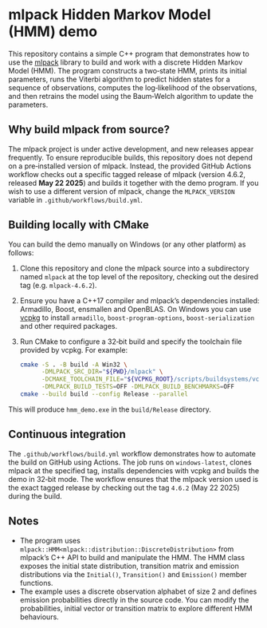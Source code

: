 # mlpack Hidden Markov Model (HMM) demo

This repository contains a simple C++ program that demonstrates how to use the [mlpack](https://www.mlpack.org) library to build and work with a discrete Hidden Markov Model (HMM). The program constructs a two‑state HMM, prints its initial parameters, runs the Viterbi algorithm to predict hidden states for a sequence of observations, computes the log‑likelihood of the observations, and then retrains the model using the Baum‑Welch algorithm to update the parameters.

## Why build mlpack from source?

The mlpack project is under active development, and new releases appear frequently. To ensure reproducible builds, this repository does not depend on a pre‑installed version of mlpack. Instead, the provided GitHub Actions workflow checks out a specific tagged release of mlpack (version 4.6.2, released **May 22 2025**) and builds it together with the demo program. If you wish to use a different version of mlpack, change the `MLPACK_VERSION` variable in `.github/workflows/build.yml`.

## Building locally with CMake

You can build the demo manually on Windows (or any other platform) as follows:

1. Clone this repository and clone the mlpack source into a subdirectory named `mlpack` at the top level of the repository, checking out the desired tag (e.g. `mlpack-4.6.2`).
2. Ensure you have a C++17 compiler and mlpack’s dependencies installed: Armadillo, Boost, ensmallen and OpenBLAS. On Windows you can use [vcpkg](https://github.com/microsoft/vcpkg) to install `armadillo`, `boost-program-options`, `boost-serialization` and other required packages.
3. Run CMake to configure a 32‑bit build and specify the toolchain file provided by vcpkg. For example:

   ```sh
   cmake -S . -B build -A Win32 \
         -DMLPACK_SRC_DIR="${PWD}/mlpack" \
         -DCMAKE_TOOLCHAIN_FILE="${VCPKG_ROOT}/scripts/buildsystems/vcpkg.cmake" \
         -DMLPACK_BUILD_TESTS=OFF -DMLPACK_BUILD_BENCHMARKS=OFF
   cmake --build build --config Release --parallel
   ```

This will produce `hmm_demo.exe` in the `build/Release` directory.

## Continuous integration

The `.github/workflows/build.yml` workflow demonstrates how to automate the build on GitHub using Actions. The job runs on `windows-latest`, clones mlpack at the specified tag, installs dependencies with vcpkg and builds the demo in 32‑bit mode. The workflow ensures that the mlpack version used is the exact tagged release by checking out the tag `4.6.2` (May 22 2025) during the build.

## Notes

* The program uses `mlpack::HMM<mlpack::distribution::DiscreteDistribution>` from mlpack’s C++ API to build and manipulate the HMM. The HMM class exposes the initial state distribution, transition matrix and emission distributions via the `Initial()`, `Transition()` and `Emission()` member functions.
* The example uses a discrete observation alphabet of size 2 and defines emission probabilities directly in the source code. You can modify the probabilities, initial vector or transition matrix to explore different HMM behaviours.
        
